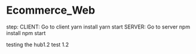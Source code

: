 # Ecommerce_Web

step:
  CLIENT:
    Go to client 
    yarn install 
    yarn start
  SERVER:
    Go to server
    npm install
    npm start
    
  
testing the hub1.2
test 1.2
